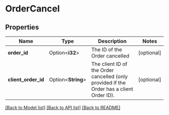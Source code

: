# OrderCancel

## Properties

Name | Type | Description | Notes
------------ | ------------- | ------------- | -------------
**order_id** | Option<**i32**> | The ID of the Order cancelled | [optional]
**client_order_id** | Option<**String**> | The client ID of the Order cancelled (only provided if the Order has a client Order ID). | [optional]

[[Back to Model list]](../README.md#documentation-for-models) [[Back to API list]](../README.md#documentation-for-api-endpoints) [[Back to README]](../README.md)


